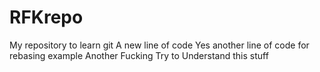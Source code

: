 # RFKrepo
My repository to learn git
A new line of code
Yes another line of code for rebasing example
Another Fucking Try to Understand this stuff
